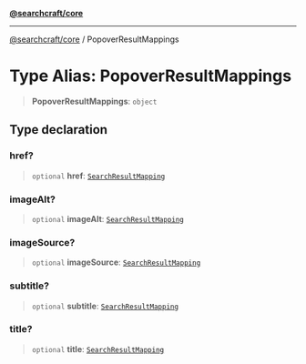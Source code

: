 [**@searchcraft/core**](/reference/sdk/core/README.md)

***

[@searchcraft/core](/reference/sdk/core/globals.md) / PopoverResultMappings

# Type Alias: PopoverResultMappings

> **PopoverResultMappings**: `object`

## Type declaration

### href?

> `optional` **href**: [`SearchResultMapping`](/reference/sdk/core/type-aliases/SearchResultMapping.md)

### imageAlt?

> `optional` **imageAlt**: [`SearchResultMapping`](/reference/sdk/core/type-aliases/SearchResultMapping.md)

### imageSource?

> `optional` **imageSource**: [`SearchResultMapping`](/reference/sdk/core/type-aliases/SearchResultMapping.md)

### subtitle?

> `optional` **subtitle**: [`SearchResultMapping`](/reference/sdk/core/type-aliases/SearchResultMapping.md)

### title?

> `optional` **title**: [`SearchResultMapping`](/reference/sdk/core/type-aliases/SearchResultMapping.md)
